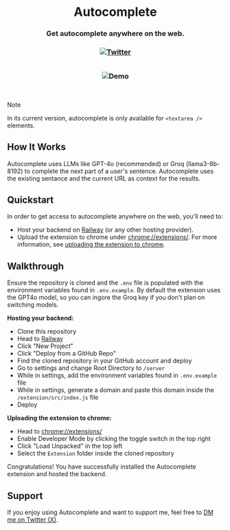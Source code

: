 <div align="center">
  <h1>Autocomplete</h1>
  <h3>Get autocomplete anywhere on the web.<h3>
  <a href="https://twitter.com/passionandfury">
    <img alt="Twitter" src="https://img.shields.io/twitter/url.svg?label=%40passionandfury&style=social&url=https%3A%2F%2Ftwitter.com%2Falexdotjs" />
  </a>
  <br />
  <br />
  <figure>
    <img src="https://imgur.com/SS5mlYk.gif" alt="Demo" />
  </figure>
</div>

<br />

> [!NOTE]
>
> In its current version, autocomplete is only available for `<textarea />` elements.

## How It Works

Autocomplete uses LLMs like GPT-4o (recommended) or Groq (llama3-8b-8192) to complete the next part of a user's sentence. Autocomplete uses the existing sentance and the current URL as context for the results.

## Quickstart

In order to get access to autocomplete anywhere on the web, you'll need to:

- Host your backend on [Railway](https://railway.app) (or any other hosting provider).
- Upload the extension to chrome under [chrome://extensions/](chrome://extensions/). For more information, see [uploading the extension to chrome](#uploading-the-extension-to-chrome).

## Walkthrough

Ensure the repository is cloned and the `.env` file is populated with the environment variables found in `.env.example`. By default the extension uses the GPT4o model, so you can ingore the Groq key if you don't plan on switching models.

**Hosting your backend:**

- Clone this repository
- Head to [Railway](https://railway.app)
- Click "New Project"
- Click "Deploy from a GitHub Repo"
- Find the cloned repository in your GitHub account and deploy
- Go to settings and change Root Directory to `/server`
- While in settings, add the environment variables found in `.env.example` file
- While in settings, generate a domain and paste this domain inside the `/extension/src/index.js` file
- Deploy

**Uploading the extension to chrome:**

- Head to [chrome://extensions/](chrome://extensions/)
- Enable Developer Mode by clicking the toggle switch in the top right
- Click "Load Unpacked" in the top left
- Select the `Extension` folder inside the cloned repository

Congratulations! You have successfully installed the Autocomplete extension and hosted the backend.

## Support

If you enjoy using Autocomplete and want to support me, feel free to [DM me on Twitter (X)](https://x.com/passionandfury).
